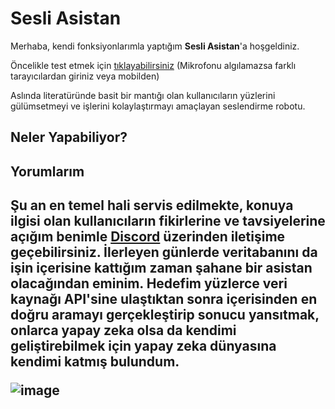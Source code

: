 # Sesli Asistan

Merhaba, kendi fonksiyonlarımla yaptığım <b>Sesli Asistan</b>'a hoşgeldiniz.

Öncelikle test etmek için <a href="http://arcworld.tr.ht/Sesli_Asistan/">tıklayabilirsiniz</a>
(Mikrofonu algılamazsa farklı tarayıcılardan giriniz veya mobilden)

Aslında literatüründe basit bir mantığı olan kullanıcıların yüzlerini gülümsetmeyi ve işlerini kolaylaştırmayı amaçlayan seslendirme robotu.

Neler Yapabiliyor?
-

<h2>Yorumlarım<h2>
Şu an en temel hali servis edilmekte, konuya ilgisi olan kullanıcıların fikirlerine ve tavsiyelerine açığım benimle <a href="https://discordapp.com/users/507610032863576064">Discord</a> üzerinden iletişime geçebilirsiniz. İlerleyen günlerde veritabanını da işin içerisine kattığım zaman şahane bir asistan olacağından eminim. Hedefim yüzlerce veri kaynağı API'sine ulaştıktan sonra içerisinden en doğru aramayı gerçekleştirip sonucu yansıtmak, onlarca yapay zeka olsa da kendimi geliştirebilmek için yapay zeka dünyasına kendimi katmış bulundum.

![image](https://github.com/thearchilles/Sesli_Asistan/assets/77891732/e19fd42a-ea73-43a3-a535-b3d682a31d7d)
